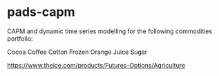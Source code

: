 # pads-capm

CAPM and dynamic time series modelling for the following commodities portfolio:

Cocoa
Coffee
Cotton
Frozen Orange Juice
Sugar

https://www.theice.com/products/Futures-Options/Agriculture
